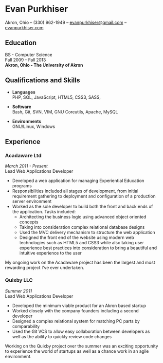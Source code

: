 # Evan Purkhiser

Akron, Ohio – (330) 962-1949 – evanpurkhiser@gmail.com – [evanpurkhiser.com](http://evanpurkhiser.com)

## Education

BS - Computer Science  
Fall 2009 - Fall 2013  
**Akron, Ohio - The University of Akron**

## Qualifications and Skills

 - **Languages**  
   PHP, SQL, JavaScript, HTML5, CSS3, SASS,

 - **Software**  
   Bash, Git, SVN, VIM, GNU Coreutils, Apache, MySQL

 - **Environments**  
   GNU/Linux, Windows

## Experience

### Acadaware Ltd
*March 2011 - Present*  
Lead Web Applications Developer

 - Developed a web application for managing Experiential Education programs
 - Responsibilities included all stages of development, from initial requirement
   gathering to deployment and configuration of a production server environment
 - Worked as the sole developer to build both the front and back ends of the
   application. Tasks included:
    - Architecting the business logic using advanced object oriented concepts
    - Taking into consideration complex relational database designs
    - Used the MVC delivery mechanism to structure the web application
    - Designed the front end of the website using modern web technologies such as
      HTML5 and CSS3 while also taking user experience best practices into
      consideration to bring a beautiful and intuitive experience to the user

My ongoing work on the Acadaware project has been the largest and most
rewarding project I've ever undertaken.

### Quixby LLC
*Summer 2011*  
Lead Web Applications Developer

 - Developed the minimum viable product for an Akron based startup
 - Worked closely with the company founders including a second developer
 - Designed a complex relational system for matching PC parts by comparability
 - Used the Git VCS to allow easy collaboration between developers as well
   as the ability to quickly review code changes

Working on the Quixby project over the summer was an exciting opportunity to
experience the world of startups as well as a chance work in an agile
environment.
